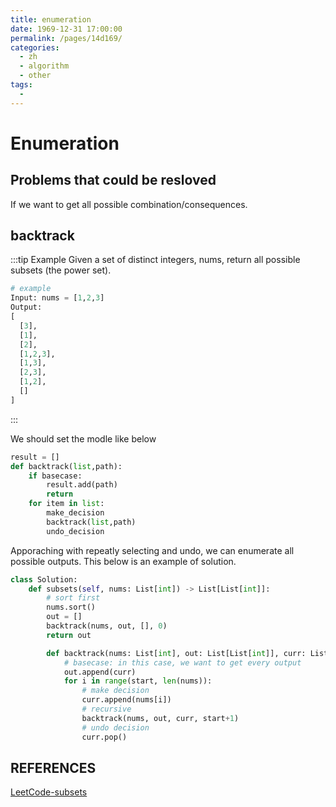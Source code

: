```yaml
---
title: enumeration
date: 1969-12-31 17:00:00
permalink: /pages/14d169/
categories:
  - zh
  - algorithm
  - other
tags:
  - 
---
```

# Enumeration

## Problems that could be resloved

If we want to get all possible combination/consequences.

## backtrack

:::tip Example
Given a set of distinct integers, nums, return all possible subsets (the power set).

```python
# example
Input: nums = [1,2,3]
Output:
[
  [3],
  [1],
  [2],
  [1,2,3],
  [1,3],
  [2,3],
  [1,2],
  []
]
```

:::

We should set the modle like below

```python
result = []
def backtrack(list,path):
    if basecase:
        result.add(path)
        return
    for item in list:
        make_decision
        backtrack(list,path)
        undo_decision

```

Apporaching with repeatly selecting and undo, we can enumerate all possible outputs. This below is an example of solution.

```python
class Solution:
    def subsets(self, nums: List[int]) -> List[List[int]]:
        # sort first
        nums.sort()
        out = []
        backtrack(nums, out, [], 0)
        return out

        def backtrack(nums: List[int], out: List[List[int]], curr: List[int], start: int):
            # basecase: in this case, we want to get every output
            out.append(curr)
            for i in range(start, len(nums)):
                # make decision
                curr.append(nums[i])
                # recursive
                backtrack(nums, out, curr, start+1)
                # undo decision
                curr.pop()

```

## REFERENCES

[LeetCode-subsets](https://leetcode.com/problems/subsets/)
